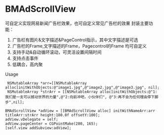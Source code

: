 BMAdScrollView
==============

可自定义实现网易新闻广告栏效果，也可自定义常见广告栏的效果
封装主要功能：

1. 广告栏有图片&文字描述&PageControl指示，其中文字描述是可选
2. 广告栏的Frame,文字描述的Frame，Pagecontrol的Frame 均可自定义
3. 支持手动&自动循环滚动，可灵活设置间隔时间
4. 支持点击事件
5. 低耦合，高内聚

Usage
 
     NSMutableArray *arr=[[NSMutableArray alloc]initWithObjects:@"image1.jpg",@"image2.jpg",@"image3.jpg", nil];
     NSMutableArray *strArr = [[NSMutableArray alloc]initWithObjects:@"1:我们是一支可以撼动世界的力量",@"2:向前冲吧，小伙伴们", @"3:再不会为任何理由停下脚步",nil];
    
    BMAdScrollView *adView = [[BMAdScrollView alloc] initWithNameArr:arr  titleArr:strArr height:180.0f offsetY:100];
    adView.vDelegate = self;
    adView.pageCenter = CGPointMake(280, 165);
    [self.view addSubview:adView];
    
